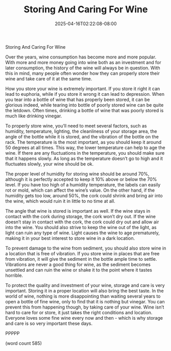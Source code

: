 ﻿---
title: "Storing And Caring For Wine"
date: 2025-04-16T02:22:08-08:00
description: "Wine And Spirits Tips for Web Success"
featured_image: "/images/Wine And Spirits.jpg"
tags: ["Wine And Spirits"]
---

Storing And Caring For Wine

Over the years, wine consumption has become more and more popular.  With more and more money going into wine both as an investment and for later consumption, the history of the wine will always be in question.  With this in mind, many people often wonder how they can properly store their wine and take care of it at the same time.

How you store your wine is extremely important.  If you store it right it can lead to euphoria, while if you store it wrong it can lead to depression.  When you tear into a bottle of wine that has properly been stored, it can be glorious indeed, while tearing into bottle of poorly stored wine can be quite the letdown.  Often times, drinking a bottle of wine that was poorly stored is much like drinking vinegar.

To properly store wine, you’ll need to meet several factors, such as humidity, temperature, lighting, the cleanliness of your storage area, the angle of the bottle while it is stored, and the vibration of the bottle on the rack.  The temperature is the most important, as you should keep it around 50 degrees at all times.  This way, the lower temperature can help to age the wine.  If there are any fluctuations in the temperature, you should make sure that it happens slowly.  As long as the temperature doesn’t go to high and it fluctuates slowly, your wine should be ok.

The proper level of humidity for storing wine should be around 70%, although it is perfectly accepted to keep it 10% above or below the 70% level.  If you have too high of a humidity temperature, the labels can easily rot or mold, which can affect the wine’s value.  On the other hand, if the humidity gets too low, around 50%, the cork could shrink and bring air into the wine, which would ruin it in little to no time at all.

The angle that wine is stored is important as well.  If the wine stays in contact with the cork during storage, the cork won’t dry out.  If the wine doesn’t stay in contact with the cork, the cork could dry out and allow air into the wine.  You should also strive to keep the wine out of the light, as light can ruin any type of wine.  Light causes the wine to age prematurely, making it in your best interest to store wine in a dark location.

To prevent damage to the wine from sediment, you should also store wine in a location that is free of vibration.  If you store wine in places that are free from vibration, it will give the sediment in the bottle ample time to settle.  Vibrations are never a good thing for wine, as the sediment becomes unsettled and can ruin the wine or shake it to the point where it tastes horrible.

To protect the quality and investment of your wine, storage and care is very important.  Storing it in a proper location will also bring the best taste.  In the world of wine, nothing is more disappointing than waiting several years to open a bottle of fine wine, only to find that it is nothing but vinegar.  You can prevent this from happening though, by taking care of your wine.  Wine isn’t hard to care for or store, it just takes the right conditions and location.  Everyone loves some fine wine every now and then - which is why storage and care is so very important these days.

PPPPP

(word count 585)
